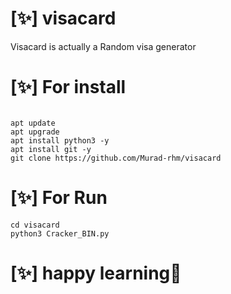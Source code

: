 # [✨] visacard <br>
Visacard is actually a Random visa generator
<br>
# [✨] For install 
```

apt update
apt upgrade
apt install python3 -y
apt install git -y
git clone https://github.com/Murad-rhm/visacard

```

# [✨] For Run <br>
```
cd visacard
python3 Cracker_BIN.py
```
# [✨] happy learning🤗

